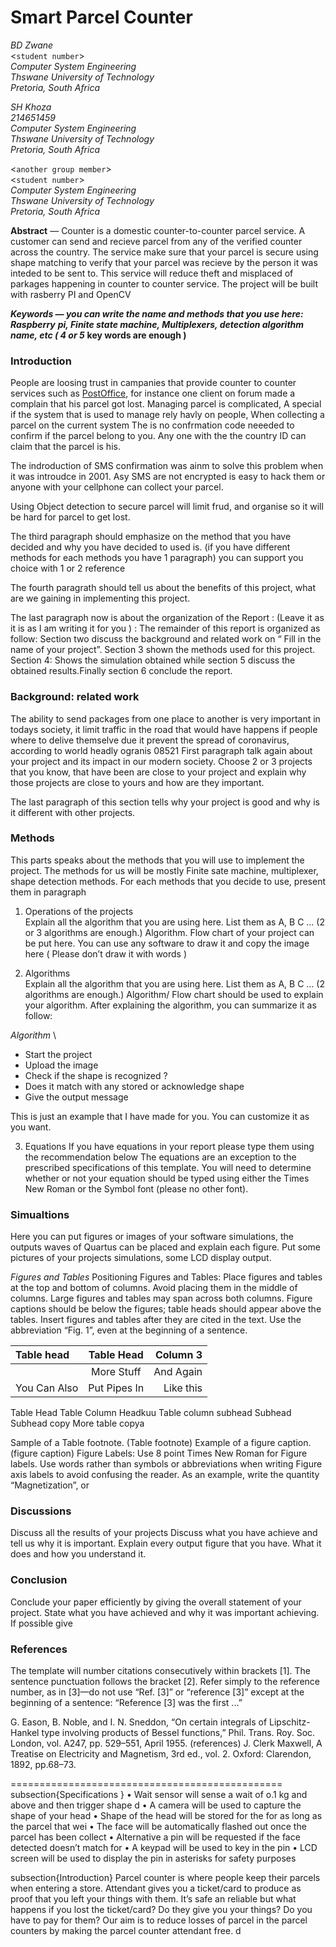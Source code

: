 # Smart Parcel Counter

*BD Zwane* \
<`student number`> \
*Computer System Engineering* \
*Thswane University of Technology* \
*Pretoria, South Africa*

*SH Khoza* \
*214651459*\
*Computer System Engineering* \
*Thswane University of Technology* \
*Pretoria, South Africa*

<`another group member`> \
<`student number`> \
*Computer System Engineering* \
*Thswane University of Technology* \
*Pretoria, South Africa*

**Abstract** — Counter is a domestic counter-to-counter parcel service.
A customer can send and recieve parcel from any of the verified counter across
the country. The service make sure that your parcel is secure using shape matching
to verify that your parcel was recieve by the person it was inteded to be sent
to. This service will reduce theft and misplaced of parkages  happening in
counter to counter service. The project will be built with rasberry PI and
OpenCV

***Keywords — you can write the name and methods that you use here: Raspberry***
***pi, Finite state machine, Multiplexers, detection algorithm name, etc  ( 4 or 5***
**key words are enough )**

 ### Introduction
 
 People are loosing trust in campanies that provide counter to counter services
 such as [PostOffice](www.postoffice.co.za), for instance one client on forum
 made a complain that his parcel got lost. Managing parcel is complicated,
 A special if the system that is used to manage rely havly on people,
 When collecting a parcel on the current system The is no confrmation code
 neeeded to confirm if the parcel belong to you. Any one with the the country 
 ID can claim that the parcel is his.

 The indroduction of SMS confirmation was ainm to solve this problem when it was
 introudce in 2001. Asy SMS are not encrypted is easy to hack them or anyone with
 your cellphone can collect your parcel.
 
 Using  Object detection to secure parcel will limit frud, and organise so it 
 will be hard for parcel to get lost.
 
The third paragraph should emphasize on the method that you have decided and
why you have decided to used is. (if you have different methods for each
methods you have 1 paragraph) you can support you choice with 1 or 2 reference

The fourth paragrath should tell us about the benefits of this project, what
are we gaining in implementing this project.

The last paragraph now is about the organization of the Report :  (Leave it as
it is as I am writing it for you ) : The remainder of this report is organized
as follow: Section two discuss the background and related work on “ Fill in the
name of your project”. Section 3 shown the methods used for this project.
Section 4: Shows the simulation obtained while section 5 discuss the obtained
results.Finally section 6 conclude the report. 


### Background: related work

The ability to send packages from one place to another is very important in todays
society, it limit traffic in the road that would have happens if people where
to delive themselve due it prevent the spread of coronavirus, according to world
headly ogranis 08521
First paragraph talk again about your project and its impact in our modern society.
Choose 2 or 3 projects that you know, that have been are close to your project
and explain why those projects are close to yours and how are they important. 
 
The last paragraph of this section tells why your project is good and why is it
different with other projects.

### Methods
This parts speaks about the methods that you will use to implement the project.
The methods for us will be mostly Finite sate machine, multiplexer, shape
detection methods. For each methods that you decide to use, present them in
paragraph

1. Operations of the projects \
Explain all the algorithm that you are using here. List them as A, B C … (2 or
3 algorithms are enough.) Algorithm. Flow chart of your project can be put
here. You can use any software to draw it and copy the image here ( Please
don’t draw it with words )

2. Algorithms \
Explain all the algorithm that you are using here. List them as A, B C … (2
algorithms are enough.) Algorithm/
Flow chart should be used to explain your algorithm.
After explaining the algorithm, you can summarize it as follow:

*Algorithm* \
- Start the project
- Upload the image 
- Check if the shape is recognized ?
- Does it match with any stored or acknowledge shape
- Give the output message

This is just an example that I have made for you. You can customize it as you want.

3. Equations
If you have equations in your report please type them using the recommendation below
The equations are an exception to the prescribed specifications of this
template. You will need to determine whether or not your equation should be
typed using either the Times New Roman or the Symbol font (please no other
font). 

### Simualtions 

Here you can put figures or images of your software simulations, the outputs
waves of Quartus can be placed and explain each figure. Put some pictures of
your projects simulations, some LCD display output.

*Figures and Tables*
 Positioning Figures and Tables: Place figures and tables at the top and bottom
 of columns. Avoid placing them in the middle of columns. Large figures and
 tables may span across both columns. Figure captions should be below the
 figures; table heads should appear above the tables. Insert figures and tables
 after they are cited in the text. Use the abbreviation “Fig. 1”, even at the
 beginning of a sentence.
 
| Table head     | Table Head   | Column 3     |
| :------------- | :----------: | -----------: |
|                | More Stuff   | And Again    |
| You Can Also   | Put Pipes In | Like this    |
 
Table Head
Table Column Headkuu
Table column subhead
Subhead
Subhead
copy
More table copya


Sample of a Table footnote. (Table footnote)
Example of a figure caption. (figure caption)
Figure Labels: Use 8 point Times New Roman for Figure labels. Use words rather than symbols or abbreviations when writing Figure axis labels to avoid confusing the reader. As an example, write the quantity “Magnetization”, or

### Discussions

Discuss all the results of your projects Discuss what you have achieve and tell
us why it is important. Explain every output figure that you have. What it does
and how you understand it.


### Conclusion

Conclude your paper efficiently by giving the overall statement of your
project. State what you have achieved and why it was important achieving. If
possible give 

### References

The template will number citations consecutively within brackets [1]. The
sentence punctuation follows the bracket [2]. Refer simply to the reference
number, as in [3]—do not use “Ref. [3]” or “reference [3]” except at the
beginning of a sentence: “Reference [3] was the first ...”

G. Eason, B. Noble, and I. N. Sneddon, “On certain integrals of
Lipschitz-Hankel type involving products of Bessel functions,” Phil. Trans.
Roy. Soc. London, vol. A247, pp. 529–551, April 1955. (references)
J. Clerk Maxwell, A Treatise on Electricity and Magnetism, 3rd ed., vol. 2.
Oxford: Clarendon, 1892, pp.68–73.




===============================================
subsection{Specifications }
    • Wait sensor  will sense a wait of o.1 kg and above and then trigger shape d
    • A camera will be used to capture the shape of your head
    • Shape of the head will be stored for the for as long as the parcel that wei
    • The face will be automatically flashed out once the parcel has been collect
    • Alternative a pin will be requested if the face detected doesn’t match for
    • A keypad will be used to key in the pin
    • LCD screen will be used to display the pin in asterisks for safety purposes

subsection{Introduction}
Parcel counter is where people keep their parcels when entering a store.
Attendant gives you a ticket/card to produce as proof that you left your things
with them. It’s safe an reliable but what happens  if you lost the
ticket/card? Do they give you your things? Do you have to pay for them? Our aim
is to reduce losses of parcel in the parcel counters by making the parcel
counter attendant free.
d




